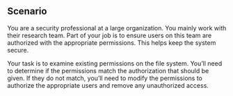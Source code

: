 ## Scenario
You are a security professional at a large organization. You mainly work with their research team. Part of your job is to ensure
users on this team are authorized with the appropriate permissions. This helps keep the system secure.

Your task is to examine existing permissions on the file system. You’ll need to determine if the permissions match the
authorization that should be given. If they do not match, you’ll need to modify the permissions to authorize the appropriate users
and remove any unauthorized access.
